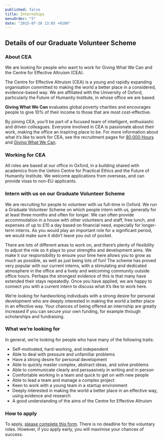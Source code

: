 ```yaml
---
published: false
title: Internships
menuOrder: "5"
date: "2015-07-20 13:05 +0100"
---
```


## Details of our Graduate Volunteer Scheme

### About CEA

We are looking for people who want to work for Giving What We Can and the Centre for Effective Altruism (CEA).

The Centre for Effective Altruism (CEA) is a young and rapidly expanding organisation committed to making the world a better place in a considered, evidence-based way. We are affiliated with the University of Oxford, particularly the Future of Humanity Institute, in whose office we are based.

**Giving What We Can** evaluates global poverty charities and encourages people to give 10% of their income to those that are most cost-effective.

By joining CEA, you’ll be part of a focused team of intelligent, enthusiastic and driven colleagues. Everyone involved in CEA is passionate about their work, making the office an inspiring place to be. For more information about what it’s like to work for CEA, see the recruitment pages for [80,000 Hours](https://80000hours.org/about/work-with-us/) and [Giving What We Can](https://www.givingwhatwecan.org/get-involved/volunteer-or-work-us).

### Working for CEA

All roles are based at our office in Oxford, in a building shared with academics from the Uehiro Centre for Practical Ethics and the Future of Humanity Institute. We welcome applications from overseas, and can provide visas to non-EU applicants.

### Intern with us on our Graduate Volunteer Scheme

We are recruiting for people to volunteer with us full-time in Oxford. We run a Graduate Volunteer Scheme on which people intern with us, generally for at least three months and often for longer. We can often provide accommodation in a house with other volunteers and staff, free lunch, and expenses of up to £10 a day based on financial need, especially for longer-term interns. As you would play an important role for a significant period, we would make sure it didn’t leave you out of pocket.

There are lots of different areas to work on, and there’s plenty of flexibility to adjust the role so it plays to your strengths and development aims. We make it our responsibility to ensure your time here allows you to grow as much as possible, as well as just being lots of fun! The scheme has proved very popular with our current interns, with a stimulating and dedicated atmosphere in the office and a lively and welcoming community outside office hours. Perhaps the strongest evidence of this is that many have extended their stays repeatedly. Once you have applied, we are happy to connect you with a current intern to discuss what it’s like to work here. 

We’re looking for hardworking individuals with a strong desire for personal development who are deeply interested in making the world a better place in an effective way. Your chances of being offered an internship are greatly increased if you can secure your own funding, for example through scholarships and fundraising.

### What we’re looking for

In general, we’re looking for people who have many of the following traits:

- Self-motivated, hard-working, and independent
- Able to deal with pressure and unfamiliar problems
- Have a strong desire for personal development
- Able to quickly master complex, abstract ideas, and solve problems
- Able to communicate clearly and persuasively in writing and in person
- Comfortable working in a team and quick to get on with new people
- Able to lead a team and manage a complex project
- Keen to work with a young team in a startup environment
- Deeply interested in making the world a better place in an effective way, using evidence and research
- A good understanding of the aims of the Centre for Effective Altruism

### How to apply

To apply, [please complete this form](https://docs.google.com/forms/d/1UOrtl2KUvuEF041_TsbJ9iKy6JgkpAhbRPvjr33AaNs/viewform "Application Form"). There is no deadline for the voluntary roles. However, if you apply early, you will maximise your chances of success.
